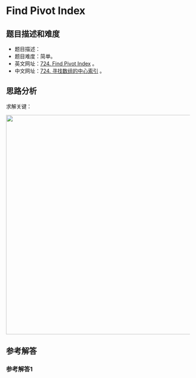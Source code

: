 # Find Pivot Index

## 题目描述和难度
+ 题目描述：
+ 题目难度：简单。
+ 英文网址：[724. Find Pivot Index](https://leetcode.com/problems/find-pivot-index/description/)  。
+ 中文网址：[724. 寻找数组的中心索引](https://leetcode-cn.com/problems/find-pivot-index/description/)  。
## 思路分析
求解关键：

<img src="https://liweiwei1419.github.io/images/leetcode-solution/" width="600">

## 参考解答
### 参考解答1

```java

```